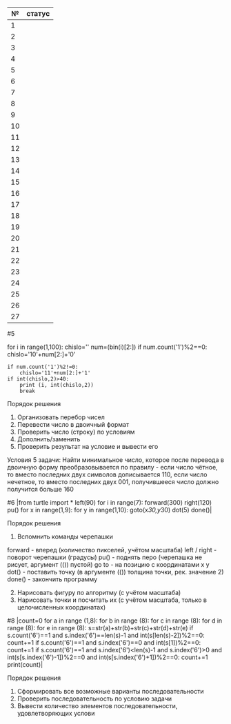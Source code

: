 | № | статус |
| ----- | -----|
| 1 |  |
| 2 |  |
| 3 |  |
| 4 |  |
| 5 |  |
| 6 |  |
| 7 |  |
| 8 |  |
| 9 |  |
| 10 |  |
| 11 |  |
| 12 |  |
| 13 |  |
| 14 |  |
| 15 |  |
| 16 |  |
| 17 |  |
| 18 |  |
| 19 |  |
| 20 |  |
| 21 |  |
| 22 |  |
| 23 |  |
| 24 |  |
| 25 |  |
| 26 |  |
| 27 |  |

#5

for i in range(1,100):
    chislo=''
    num=(bin(i)[2:])
    if num.count('1')%2==0:
        chislo='10'+num[2:]+'0'

    if num.count('1')%2!=0:
        chislo='11'+num[2:]+'1'
    if int(chislo,2)>40:
        print (i, int(chislo,2))
        break

Порядок решения

1. Организовать перебор чисел
2. Перевести число в двоичный формат
3. Проверить число (строку) по условиям
4. Дополнить/заменить
5. Проверить результат на условие и вывести его

Условия 5 задачи:
Найти минимальное число, которое после перевода в двоичную форму преобразовывается по правилу - если число чётное, то вместо последних двух символов дописывается 110, если число нечетное, то вместо последних двух 001, получившееся число должно получится больше 160


#6
|from turtle import *
left(90)
for i in range(7):
    forward(300)
    right(120)
pu()
for x in range(1,9):
    for y in range(1,10):
        goto(x*30,y*30)
        dot(5)
done()|

Порядок решения

1. Вспомнить команды черепашки

forward - вперед (количество пикселей, учётом масштаба)
left / right - поворот черепашки (градусы)
pu() - поднять перо (черепашка не рисует, аргумент (()) пустой)
go to - на позицию с координатами x y
dot() - поставить точку (в аргументе (()) толщина точки, рек. значение 2)
done() - закончить программу

2. Нарисовать фигуру по алгоритму (с учётом масштаба)
3. Нарисовать точки и посчитать их (с учётом масштаба, только в целочисленных координатах)

#8
|count=0
for a in range (1,8):
    for b in range (8):
        for c in range (8):
            for d in range (8):
                for e in range (8):
                    s=str(a)+str(b)+str(c)+str(d)+str(e)
                    if s.count('6')==1 and s.index('6')==len(s)-1 and int(s[len(s)-2])%2==0:
                        count+=1
                    if s.count('6')==1 and s.index('6')==0 and int(s[1])%2==0:
                        count+=1
                    if s.count('6')==1 and s.index('6')<len(s)-1 and s.index('6')>0 and int(s[s.index('6')-1])%2==0 and int(s[s.index('6')+1])%2==0:
                        count+=1
print(count)|

Порядок решения

1. Сформировать все возможные варианты последовательности
2. Проверить последовательность по условию задачи
3. Вывести количество элементов последовательности, удовлетворяющих услови
